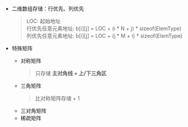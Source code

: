 - 二维数组存储：行优先、列优先

  > LOC: 起始地址<br>
  > 行优先任意元素地址: b[i][j] = LOC + (i * N + j) * sizeof(ElemType)<br>
  > 列优先任意元素地址: b[i][j] = LOC + (j * M + i) * sizeof(ElemType)<br>

- 特殊矩阵
  - 对称矩阵
    > 只存储 **主对角线 + 上/下三角区**
  - 三角矩阵
    > 比对称矩阵存储 + 1
  - 三对角矩阵
  - 稀疏矩阵
